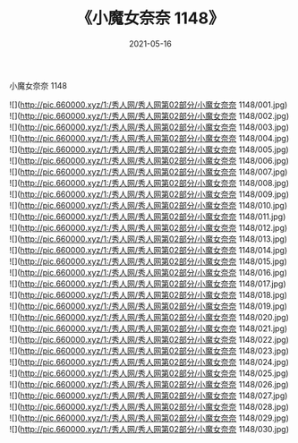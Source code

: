 ﻿---
layout: post
title:  《小魔女奈奈 1148》
date:   2021-05-16
img: http://pic.660000.xyz/1:/秀人网/秀人网第02部分/小魔女奈奈 1148/000.jpg
categories: [美女, 清纯, 唯美]
---

小魔女奈奈 1148

  ![](http://pic.660000.xyz/1:/秀人网/秀人网第02部分/小魔女奈奈 1148/001.jpg) <br> ![](http://pic.660000.xyz/1:/秀人网/秀人网第02部分/小魔女奈奈 1148/002.jpg) <br> ![](http://pic.660000.xyz/1:/秀人网/秀人网第02部分/小魔女奈奈 1148/003.jpg) <br> ![](http://pic.660000.xyz/1:/秀人网/秀人网第02部分/小魔女奈奈 1148/004.jpg) <br> ![](http://pic.660000.xyz/1:/秀人网/秀人网第02部分/小魔女奈奈 1148/005.jpg) <br> ![](http://pic.660000.xyz/1:/秀人网/秀人网第02部分/小魔女奈奈 1148/006.jpg) <br> ![](http://pic.660000.xyz/1:/秀人网/秀人网第02部分/小魔女奈奈 1148/007.jpg) <br> ![](http://pic.660000.xyz/1:/秀人网/秀人网第02部分/小魔女奈奈 1148/008.jpg) <br> ![](http://pic.660000.xyz/1:/秀人网/秀人网第02部分/小魔女奈奈 1148/009.jpg) <br> ![](http://pic.660000.xyz/1:/秀人网/秀人网第02部分/小魔女奈奈 1148/010.jpg) <br> ![](http://pic.660000.xyz/1:/秀人网/秀人网第02部分/小魔女奈奈 1148/011.jpg) <br> ![](http://pic.660000.xyz/1:/秀人网/秀人网第02部分/小魔女奈奈 1148/012.jpg) <br> ![](http://pic.660000.xyz/1:/秀人网/秀人网第02部分/小魔女奈奈 1148/013.jpg) <br> ![](http://pic.660000.xyz/1:/秀人网/秀人网第02部分/小魔女奈奈 1148/014.jpg) <br> ![](http://pic.660000.xyz/1:/秀人网/秀人网第02部分/小魔女奈奈 1148/015.jpg) <br> ![](http://pic.660000.xyz/1:/秀人网/秀人网第02部分/小魔女奈奈 1148/016.jpg) <br> ![](http://pic.660000.xyz/1:/秀人网/秀人网第02部分/小魔女奈奈 1148/017.jpg) <br> ![](http://pic.660000.xyz/1:/秀人网/秀人网第02部分/小魔女奈奈 1148/018.jpg) <br> ![](http://pic.660000.xyz/1:/秀人网/秀人网第02部分/小魔女奈奈 1148/019.jpg) <br> ![](http://pic.660000.xyz/1:/秀人网/秀人网第02部分/小魔女奈奈 1148/020.jpg) <br> ![](http://pic.660000.xyz/1:/秀人网/秀人网第02部分/小魔女奈奈 1148/021.jpg) <br> ![](http://pic.660000.xyz/1:/秀人网/秀人网第02部分/小魔女奈奈 1148/022.jpg) <br> ![](http://pic.660000.xyz/1:/秀人网/秀人网第02部分/小魔女奈奈 1148/023.jpg) <br> ![](http://pic.660000.xyz/1:/秀人网/秀人网第02部分/小魔女奈奈 1148/024.jpg) <br> ![](http://pic.660000.xyz/1:/秀人网/秀人网第02部分/小魔女奈奈 1148/025.jpg) <br> ![](http://pic.660000.xyz/1:/秀人网/秀人网第02部分/小魔女奈奈 1148/026.jpg) <br> ![](http://pic.660000.xyz/1:/秀人网/秀人网第02部分/小魔女奈奈 1148/027.jpg) <br> ![](http://pic.660000.xyz/1:/秀人网/秀人网第02部分/小魔女奈奈 1148/028.jpg) <br> ![](http://pic.660000.xyz/1:/秀人网/秀人网第02部分/小魔女奈奈 1148/029.jpg) <br> ![](http://pic.660000.xyz/1:/秀人网/秀人网第02部分/小魔女奈奈 1148/030.jpg) <br>
